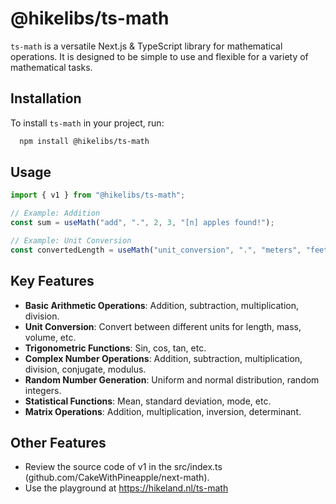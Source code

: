 # @hikelibs/ts-math

`ts-math` is a versatile Next.js & TypeScript library for mathematical operations. It is designed to be simple to use and flexible for a variety of mathematical tasks.

## Installation

To install `ts-math` in your project, run:

```bash
  npm install @hikelibs/ts-math
```

## Usage
```typescript
import { v1 } from "@hikelibs/ts-math";

// Example: Addition
const sum = useMath("add", ".", 2, 3, "[n] apples found!");

// Example: Unit Conversion
const convertedLength = useMath("unit_conversion", ".", "meters", "feet", "[n] ft");
```

## Key Features
- **Basic Arithmetic Operations**: Addition, subtraction, multiplication, division.
- **Unit Conversion**: Convert between different units for length, mass, volume, etc.
- **Trigonometric Functions**: Sin, cos, tan, etc.
- **Complex Number Operations**: Addition, subtraction, multiplication, division, conjugate, modulus.
- **Random Number Generation**: Uniform and normal distribution, random integers.
- **Statistical Functions**: Mean, standard deviation, mode, etc.
- **Matrix Operations**: Addition, multiplication, inversion, determinant.

## Other Features
- Review the source code of v1 in the src/index.ts (github.com/CakeWithPineapple/next-math).
- Use the playground at https://hikeland.nl/ts-math